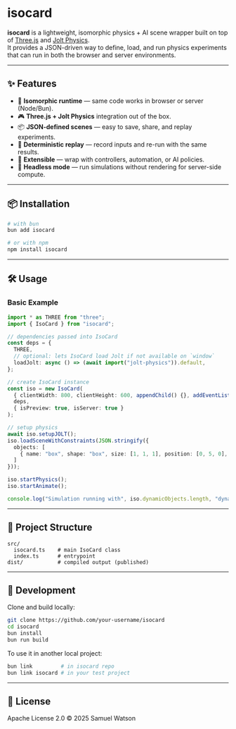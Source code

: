 # isocard

**isocard** is a lightweight, isomorphic physics + AI scene wrapper built on top of [Three.js](https://threejs.org/) and [Jolt Physics](https://github.com/jrouwe/JoltPhysics).  
It provides a JSON-driven way to define, load, and run physics experiments that can run in both the browser and server environments.

---

## ✨ Features

- 🚀 **Isomorphic runtime** — same code works in browser or server (Node/Bun).
- 🎮 **Three.js + Jolt Physics** integration out of the box.
- 📦 **JSON-defined scenes** — easy to save, share, and replay experiments.
- 🔄 **Deterministic replay** — record inputs and re-run with the same results.
- 🧩 **Extensible** — wrap with controllers, automation, or AI policies.
- 🔌 **Headless mode** — run simulations without rendering for server-side compute.

---

## 📦 Installation

```bash
# with bun
bun add isocard

# or with npm
npm install isocard
```

---

## 🛠 Usage

### Basic Example

```ts
import * as THREE from "three";
import { IsoCard } from "isocard";

// dependencies passed into IsoCard
const deps = {
  THREE,
  // optional: lets IsoCard load Jolt if not available on `window`
  loadJolt: async () => (await import("jolt-physics")).default,
};

// create IsoCard instance
const iso = new IsoCard(
  { clientWidth: 800, clientHeight: 600, appendChild() {}, addEventListener() {} } as any,
  deps,
  { isPreview: true, isServer: true }
);

// setup physics
await iso.setupJOLT();
iso.loadSceneWithConstraints(JSON.stringify({
  objects: [
    { name: "box", shape: "box", size: [1, 1, 1], position: [0, 5, 0], physics: { motionType: "dynamic" } }
  ]
}));

iso.startPhysics();
iso.startAnimate();

console.log("Simulation running with", iso.dynamicObjects.length, "dynamic objects");
```

---

## 📂 Project Structure

```
src/
  isocard.ts    # main IsoCard class
  index.ts      # entrypoint
dist/           # compiled output (published)
```

---

## 🧪 Development

Clone and build locally:

```bash
git clone https://github.com/your-username/isocard
cd isocard
bun install
bun run build
```

To use it in another local project:

```bash
bun link         # in isocard repo
bun link isocard # in your test project
```

---

## 📜 License

Apache License 2.0 © 2025 Samuel Watson